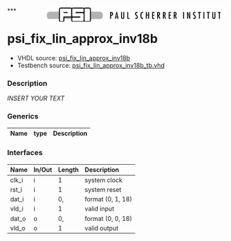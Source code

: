 <img align="right" src="../../doc/psi_logo.png">
***

# psi_fix_lin_approx_inv18b
 - VHDL source: [psi_fix_lin_approx_inv18b](../../hdl/psi_fix_lin_approx_inv18b.vhd)
 - Testbench source: [psi_fix_lin_approx_inv18b_tb.vhd](../../testbench/psi_fix_lin_approx_inv18b_tb/psi_fix_lin_approx_inv18b_tb.vhd)

### Description
*INSERT YOUR TEXT*

### Generics
| Name   | type   | Description   |
|--------|--------|---------------|

### Interfaces
| Name   | In/Out   | Length   | Description       |
|:-------|:---------|:---------|:------------------|
| clk_i  | i        | 1        | system clock      |
| rst_i  | i        | 1        | system reset      |
| dat_i  | i        | 0,       | format (0, 1, 18) |
| vld_i  | i        | 1        | valid input       |
| dat_o  | o        | 0,       | format (0, 0, 18) |
| vld_o  | o        | 1        | valid output      |